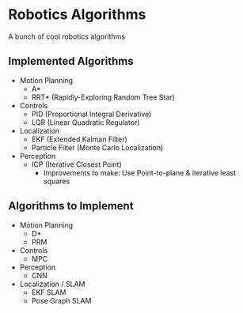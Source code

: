 # Robotics Algorithms
A bunch of cool robotics algorithms
## Implemented Algorithms
- Motion Planning
  - A*
  - RRT* (Rapidly-Exploring Random Tree Star)
- Controls
  - PID (Proportional Integral Derivative)
  - LQR (Linear Quadratic Regulator)
- Localization
  - EKF (Extended Kalman Filter)
  - Particle Filter (Monte Carlo Localization)
- Perception
  - ICP (Iterative Closest Point)
    - Improvements to make: Use Point-to-plane & iterative least squares
## Algorithms to Implement
- Motion Planning
  - D*
  - PRM
- Controls
  - MPC
- Perception
  - CNN
- Localization / SLAM
  - EKF SLAM
  - Pose Graph SLAM
